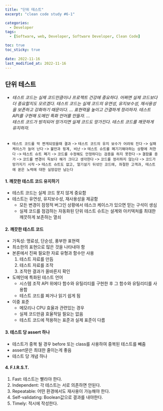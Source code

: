 ```yaml
---
title: "단위 테스트"
excerpt: "clean code study #6-1"

categories:
  - Developer
tags:
  - [Software, web, Developer, Software Developer, Clean Code]

toc: true
toc_sticky: true
 
date: 2022-11-16
last_modified_at: 2022-11-16
---
```



## 단위 테스트
* ###### 테스트 코드는 실제 코드만큼이나 프로젝트 건강에 중요하다. 어쩌면 실제 코드보다 더 중요할지도 모르겠다. 테스트 코드는 실제 코드의 유연성, 유지보수성, 재사용성을 보존하고 강화하기 때문이다. ... 표현력을 높이고 간결하게 정리하자. 테스트 API를 구현해 도메인 특화 언어를 만들자. ... <br /> 테스트 코드가 방치되어 망가지면 실제 코드도 망가진다. 테스트 코드를 깨끗하게 유지하자.
- `테스트 코드를 막 짠게되었을때 결과` 
  -> `테스트 코드의 유지 보수가 어려워 진다` 
  -> `실패 케이스가 늘어 난다` 
  -> `불만과 핑계, 비난` 
  -> `테스트 슈트를 폐기기해야하는 상황에 처한다` 
  -> `테스트 슈트 폐기` 
  -> `코드를 수정해도 안정하다는 검증을 하지 못한다` 
  -> `결함률 증가` 
  -> `코드를 변경이 득보다 해가 크다고 생각한다` 
  -> `코드를 정리하지 않는다` 
  -> `코드가 망가지기 시작` 
  -> `테스트 슈트도 없고, 얼기설기 뒤섞인 코드에, 좌절한 고객과, 테스트에 쏟은 노력에 대한 실망감만 남는다`


#### 1. 깨끗한 테스트 코드 유지하기
  - 테스트 코드는 실제 코드 못지 않게 중요함
  - 테스트는 유연성, 유지보수성, 재사용성을 제공함
    - 모든 변경이 잠정적 버그인 상황에서 테스크 케이스가 있으면 믿는 구석이 생심
    - 실제 코드를 점검하는 자동화된 단위 테스트 슈트는 설계와 아키텍처를 최대한 깨끗하게 보존하는 열쇠
  

#### 2. 깨끗한 테스트 코드
  - 가독성: 명료성, 단순성, 풍부한 표현력
  - 최소한의 표현으로 많은 것을 나타내야 함
  - 본론에서 진짜 필요한 자료 유형과 함수만 사용
    1. 테스트 자료를 만듬
    2. 테스트 자료를 조작
    3. 조작한 결과가 올바른지 확인
  - 도메인에 특화된 테스트 언어
    - 시스템 조작 API 위에다 함수와 유틸리티를 구현한 후 그 함수와 유틸리티를 사용함
    - 테스트 코드를 짜거나 읽기 쉽게 됨
  - 이중 표준
    - 메모리나 CPU 효율과 관련있는 경우
    - 실제 코드만큼 효율적일 필요는 없음
    - 테스트 코드에 적용하는 표준과 실제 표준이 다름

    
#### 3. 테스트 당 assert 하나
  - 테스트가 중복 될 경우 before 또는 class를 사용하여 중복된 테스트를 빼줌
  - assert문은 최대한 줄이는게 좋음
  - 테스트 당 개념 하나

#### 4. F.I.R.S.T.
  1. Fast: 테스트는 빨라야 한다.
  2. Independent: 각 테스트는 서로 의존하면 안된다.
  3. Repeatable: 어떤 환경에서도 재사용이 가능해야 한다.
  4. Self-validating: Boolean값으로 결과를 내야한다.
  5. Timely: 적시에 작성한다.